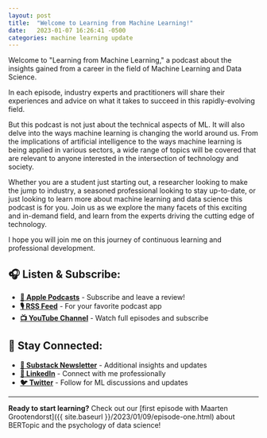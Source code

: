 ```yaml
---
layout: post
title:  "Welcome to Learning from Machine Learning!"
date:   2023-01-07 16:26:41 -0500
categories: machine learning update
---
```


Welcome to "Learning from Machine Learning," a podcast about the insights gained from a career in the field of Machine Learning and Data Science.

In each episode, industry experts and practitioners will share their experiences and advice on what it takes to succeed in this rapidly-evolving field. 

But this podcast is not just about the technical aspects of ML. It will also delve into the ways machine learning is changing the world around us. From the implications of artificial intelligence to the ways machine learning is being applied in various sectors, a wide range of topics will be covered that are relevant to anyone interested in the intersection of technology and society.

Whether you are a student just starting out, a researcher looking to make the jump to industry, a seasoned professional looking to stay up-to-date, or just looking to learn more about machine learning and data science this podcast is for you. Join us as we explore the many facets of this exciting and in-demand field, and learn from the experts driving the cutting edge of technology.

I hope you will join me on this journey of continuous learning and professional development.

## 🎧 **Listen & Subscribe:**

- **[🍎 Apple Podcasts](https://podcasts.apple.com/us/podcast/learning-from-machine-learning/id1663925230)** - Subscribe and leave a review!
- **[🎙️ RSS Feed](https://media.rss.com/learning-from-machine-learning/feed.xml)** - For your favorite podcast app
- **[📺 YouTube Channel](https://www.youtube.com/@learningfrommachinelearning)** - Watch full episodes and subscribe

## 📝 **Stay Connected:**

- **[📰 Substack Newsletter](https://mindfulmachines.substack.com)** - Additional insights and updates
- **[💼 LinkedIn](https://www.linkedin.com/in/sethplevine)** - Connect with me professionally  
- **[🐦 Twitter](https://twitter.com/nlp_nerd)** - Follow for ML discussions and updates

---

**Ready to start learning?** Check out our [first episode with Maarten Grootendorst]({{ site.baseurl }}/2023/01/09/episode-one.html) about BERTopic and the psychology of data science! 